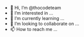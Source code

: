 - 👋 Hi, I’m @thocodeteam
- 👀 I’m interested in ...
- 🌱 I’m currently learning ...
- 💞️ I’m looking to collaborate on ...
- 📫 How to reach me ...

<!---
thocodeteam/thocodeteam is a ✨ special ✨ repository because its `README.md` (this file) appears on your GitHub profile.
You can click the Preview link to take a look at your changes.
--->
